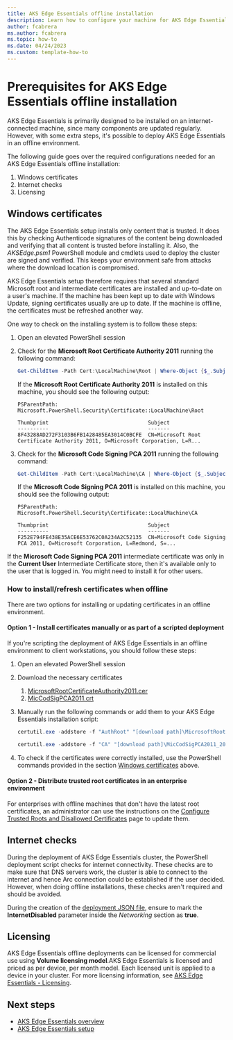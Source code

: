 ```yaml
---
title: AKS Edge Essentials offline installation
description: Learn how to configure your machine for AKS Edge Essentials offline installation.
author: fcabrera
ms.author: fcabrera
ms.topic: how-to
ms.date: 04/24/2023
ms.custom: template-how-to
---
```


# Prerequisites for AKS Edge Essentials offline installation

AKS Edge Essentials is primarily designed to be installed on an internet-connected machine, since many components are updated regularly. However, with some extra steps, it's possible to deploy AKS Edge Essentials in an offline environment.

The following guide goes over the required configurations needed for an AKS Edge Essentials offline installation:
1. Windows certificates
1. Internet checks
1. Licensing

## Windows certificates

The AKS Edge Essentials setup installs only content that is trusted. It does this by checking Authenticode signatures of the content being downloaded and verifying that all content is trusted before installing it. Also, the _AKSEdge.psm1_ PowerShell module and cmdlets used to deploy the cluster are signed and verified. This keeps your environment safe from attacks where the download location is compromised. 

AKS Edge Essentials setup therefore requires that several standard Microsoft root and intermediate certificates are installed and up-to-date on a user's machine. If the machine has been kept up to date with Windows Update, signing certificates usually are up to date. If the machine is offline, the certificates must be refreshed another way.

One way to check on the installing system is to follow these steps:

1. Open an elevated PowerShell session
1. Check for the **Microsoft Root Certificate Authority 2011** running the following command:
    ```powershell
    Get-ChildItem -Path Cert:\LocalMachine\Root | Where-Object {$_.Subject -like "CN=Microsoft Root Certificate Authority 2011*"}
    ```

    If the **Microsoft Root Certificate Authority 2011** is installed on this machine, you should see the following output:

    ```output
    PSParentPath: Microsoft.PowerShell.Security\Certificate::LocalMachine\Root

    Thumbprint                                Subject
    ----------                                -------
    8F43288AD272F3103B6FB1428485EA3014C0BCFE  CN=Microsoft Root Certificate Authority 2011, O=Microsoft Corporation, L=R...
    ```

1. Check for the **Microsoft Code Signing PCA 2011** running the following command:
    ```powershell
    Get-ChildItem -Path Cert:\LocalMachine\CA | Where-Object {$_.Subject -like "CN=Microsoft Code Signing PCA 2011*"}
    ```

    If the **Microsoft Code Signing PCA 2011** is installed on this machine, you should see the following output:

    ```output
    PSParentPath: Microsoft.PowerShell.Security\Certificate::LocalMachine\CA

    Thumbprint                                Subject
    ----------                                -------
    F252E794FE438E35ACE6E53762C0A234A2C52135  CN=Microsoft Code Signing PCA 2011, O=Microsoft Corporation, L=Redmond, S=...
    ```

  If the **Microsoft Code Signing PCA 2011** intermediate certificate was only in the **Current User** Intermediate Certificate store, then it's available only to the user that is logged in. You might need to install it for other users.

### How to install/refresh certificates when offline

There are two options for installing or updating certificates in an offline environment.

#### Option 1 - Install certificates manually or as part of a scripted deployment

If you're scripting the deployment of AKS Edge Essentials in an offline environment to client workstations, you should follow these steps:

1. Open an elevated PowerShell session

1. Download the necessary certificates
    1. [MicrosoftRootCertificateAuthority2011.cer](https://download.microsoft.com/download/2/4/8/248D8A62-FCCD-475C-85E7-6ED59520FC0F/MicrosoftRootCertificateAuthority2011.cer)
    1. [MicCodSigPCA2011.crt](https://www.microsoft.com/pkiops/certs/MicCodSigPCA2011_2011-07-08.crt)

1. Manually run the following commands or add them to your AKS Edge Essentials installation script:

    ```powershell
    certutil.exe -addstore -f "AuthRoot" "[download path]\MicrosoftRootCertificateAuthority2011.cer"

    certutil.exe -addstore -f "CA" "[download path]\MicCodSigPCA2011_2011-07-08.crt"
    ```

1. To check if the certificates were correctly installed, use the PowerShell commands provided in the section [Windows certificates](#windows-certificates) above. 

#### Option 2 - Distribute trusted root certificates in an enterprise environment

For enterprises with offline machines that don't have the latest root certificates, an administrator can use the instructions on the [Configure Trusted Roots and Disallowed Certificates](/previous-versions/windows/it-pro/windows-server-2012-R2-and-2012/dn265983(v=ws.11)) page to update them.


## Internet checks

During the deployment of AKS Edge Essentials cluster, the PowerShell deployment script checks for internet connectivity. These checks are to make sure that DNS servers work, the cluster is able to connect to the internet and hence Arc connection could be established if the user decided. However, when doing offline installations, these checks aren't required and should be avoided. 

During the creation of the [deployment JSON file](./aks-edge-howto-setup-machine.md), ensure to mark the **InternetDisabled** parameter inside the _Networking_ section as **true**. 

## Licensing

AKS Edge Essentials offline deployments can be licensed for commercial use using **Volume licensing model**.AKS Edge Essentials is licensed and priced as per device, per month model. Each licensed unit is applied to a device in your cluster. For more licensing information, see [AKS Edge Essentials - Licensing](aks-edge-licensing.md).


## Next steps

- [AKS Edge Essentials overview](aks-edge-overview.md)
- [AKS Edge Essentials setup](aks-edge-howto-setup-machine.md)

